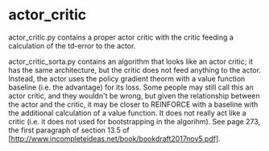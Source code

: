 # actor_critic

actor_critic.py contains a proper actor critic with the critic feeding a calculation of the td-error to the actor.

actor_critic_sorta.py contains an algorithm that looks like an actor critic; it has the same architecture, but the critic does not feed anything to the actor. Instead, the actor uses the policy gradient theorm with a value function baseline (i.e. the advantage) for its loss. Some people may still call this an actor critic, and they wouldn't be wrong, but given the relationship between the actor and the critic, it may be closer to REINFORCE with a baseline with the additional calculation of a value function. It does not really act like a critic (i.e. it does not used for bootstrapping in the algorihm). See page 273, the first paragraph of section 13.5 of [http://www.incompleteideas.net/book/bookdraft2017nov5.pdf].
